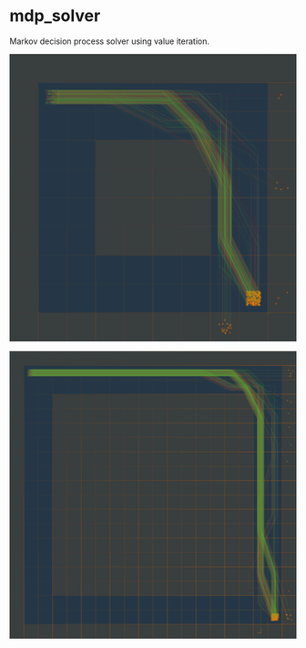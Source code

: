 # mdp_solver
Markov decision process solver using value iteration.

![example output](https://github.com/nbridges-code/mdp_solver/blob/main/output_graphs/track-mdp-2022-04-11%253A%253A20%253A06%253A18.png)

![another example](https://github.com/nbridges-code/mdp_solver/blob/main/output_graphs/track-mdp-2022-04-11%253A%253A20%253A06%253A38.png)
